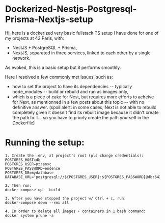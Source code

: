 # Dockerized-Nestjs-Postgresql-Prisma-Nextjs-setup

Hi, here is a dockerized very basic fullstack TS setup I have done for one of my projects at 42 Paris, with:
- NestJS + PostgreSQL + Prisma,
- NextJS,
separated in three services, linked to each other by a single network.

As evoked, this is a basic setup but it performs smoothly.

Here I resolved a few commonly met issues, such as:
- how to set the project to have its dependencies -- typically node_modules -- build or rebuild and run as images only,
- which is a piece of cake for Nest, but requires more efforts to acheive for Next, as mentionned in a few posts about this topic -- with no definitive answer.
(spoil alert: in some cases, Next is not able to rebuild completely given it doesn't find its rebuilt image because it didn't create the path to it... so you have to priorly create the path yourself in the Dockerfile)


# Running the setup:

```
1. Create the .env, at project's root (pls change credentials):
POSTGRES_HOST=db
POSTGRES_USER=ptransc
POSTGRES_PASSWORD=endence
POSTGRES_DB=mydatabase
DATABASE_URL="postgresql://${POSTGRES_USER}:${POSTGRES_PASSWORD}@db:5432/${POSTGRES_DB}"

2. Then run:
docker-compose up --build

3. After you have stopped the project w/ Ctrl + c, run:
docker-compose down --rmi all

4. In order to delete all images + containers in 1 bash command:
docker system prune -a
